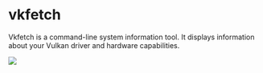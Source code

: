 # vkfetch

Vkfetch is a command-line system information tool. It displays information about your Vulkan driver and hardware capabilities.

![](https://i.imgur.com/xejCXXn.png)
